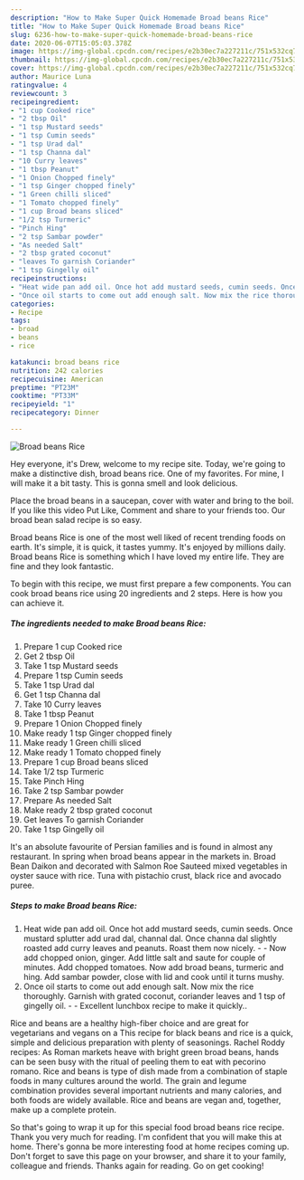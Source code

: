 ```yaml
---
description: "How to Make Super Quick Homemade Broad beans Rice"
title: "How to Make Super Quick Homemade Broad beans Rice"
slug: 6236-how-to-make-super-quick-homemade-broad-beans-rice
date: 2020-06-07T15:05:03.378Z
image: https://img-global.cpcdn.com/recipes/e2b30ec7a227211c/751x532cq70/broad-beans-rice-recipe-main-photo.jpg
thumbnail: https://img-global.cpcdn.com/recipes/e2b30ec7a227211c/751x532cq70/broad-beans-rice-recipe-main-photo.jpg
cover: https://img-global.cpcdn.com/recipes/e2b30ec7a227211c/751x532cq70/broad-beans-rice-recipe-main-photo.jpg
author: Maurice Luna
ratingvalue: 4
reviewcount: 3
recipeingredient:
- "1 cup Cooked rice"
- "2 tbsp Oil"
- "1 tsp Mustard seeds"
- "1 tsp Cumin seeds"
- "1 tsp Urad dal"
- "1 tsp Channa dal"
- "10 Curry leaves"
- "1 tbsp Peanut"
- "1 Onion Chopped finely"
- "1 tsp Ginger chopped finely"
- "1 Green chilli sliced"
- "1 Tomato chopped finely"
- "1 cup Broad beans sliced"
- "1/2 tsp Turmeric"
- "Pinch Hing"
- "2 tsp Sambar powder"
- "As needed Salt"
- "2 tbsp grated coconut"
- "leaves To garnish Coriander"
- "1 tsp Gingelly oil"
recipeinstructions:
- "Heat wide pan add oil. Once hot add mustard seeds, cumin seeds. Once mustard splutter add urad dal, channal dal. Once channa dal slightly roasted add curry leaves and peanuts. Roast them now nicely.   Now add chopped onion, ginger. Add little salt and saute for couple of minutes. Add chopped tomatoes. Now add broad beans, turmeric and hing. Add sambar powder, close with lid and cook until it turns mushy."
- "Once oil starts to come out add enough salt. Now mix the rice thoroughly. Garnish with grated coconut, coriander leaves and 1 tsp of gingelly oil.  Excellent lunchbox recipe to make it quickly.."
categories:
- Recipe
tags:
- broad
- beans
- rice

katakunci: broad beans rice 
nutrition: 242 calories
recipecuisine: American
preptime: "PT23M"
cooktime: "PT33M"
recipeyield: "1"
recipecategory: Dinner

---
```



![Broad beans Rice](https://img-global.cpcdn.com/recipes/e2b30ec7a227211c/751x532cq70/broad-beans-rice-recipe-main-photo.jpg)

Hey everyone, it's Drew, welcome to my recipe site. Today, we're going to make a distinctive dish, broad beans rice. One of my favorites. For mine, I will make it a bit tasty. This is gonna smell and look delicious.

Place the broad beans in a saucepan, cover with water and bring to the boil. If you like this video Put Like, Comment and share to your friends too. Our broad bean salad recipe is so easy.

Broad beans Rice is one of the most well liked of recent trending foods on earth. It's simple, it is quick, it tastes yummy. It's enjoyed by millions daily. Broad beans Rice is something which I have loved my entire life. They are fine and they look fantastic.


To begin with this recipe, we must first prepare a few components. You can cook broad beans rice using 20 ingredients and 2 steps. Here is how you can achieve it.

<!--inarticleads1-->

##### The ingredients needed to make Broad beans Rice:

1. Prepare 1 cup Cooked rice
1. Get 2 tbsp Oil
1. Take 1 tsp Mustard seeds
1. Prepare 1 tsp Cumin seeds
1. Take 1 tsp Urad dal
1. Get 1 tsp Channa dal
1. Take 10 Curry leaves
1. Take 1 tbsp Peanut
1. Prepare 1 Onion Chopped finely
1. Make ready 1 tsp Ginger chopped finely
1. Make ready 1 Green chilli sliced
1. Make ready 1 Tomato chopped finely
1. Prepare 1 cup Broad beans sliced
1. Take 1/2 tsp Turmeric
1. Take Pinch Hing
1. Take 2 tsp Sambar powder
1. Prepare As needed Salt
1. Make ready 2 tbsp grated coconut
1. Get leaves To garnish Coriander
1. Take 1 tsp Gingelly oil


It&#39;s an absolute favourite of Persian families and is found in almost any restaurant. In spring when broad beans appear in the markets in. Broad Bean Daikon and decorated with Salmon Roe Sauteed mixed vegetables in oyster sauce with rice. Tuna with pistachio crust, black rice and avocado puree. 

<!--inarticleads2-->

##### Steps to make Broad beans Rice:

1. Heat wide pan add oil. Once hot add mustard seeds, cumin seeds. Once mustard splutter add urad dal, channal dal. Once channa dal slightly roasted add curry leaves and peanuts. Roast them now nicely.  -  - Now add chopped onion, ginger. Add little salt and saute for couple of minutes. Add chopped tomatoes. Now add broad beans, turmeric and hing. Add sambar powder, close with lid and cook until it turns mushy.
1. Once oil starts to come out add enough salt. Now mix the rice thoroughly. Garnish with grated coconut, coriander leaves and 1 tsp of gingelly oil. -  - Excellent lunchbox recipe to make it quickly..


Rice and beans are a healthy high-fiber choice and are great for vegetarians and vegans on a This recipe for black beans and rice is a quick, simple and delicious preparation with plenty of seasonings. Rachel Roddy recipes: As Roman markets heave with bright green broad beans, hands can be seen busy with the ritual of peeling them to eat with pecorino romano. Rice and beans is type of dish made from a combination of staple foods in many cultures around the world. The grain and legume combination provides several important nutrients and many calories, and both foods are widely available. Rice and beans are vegan and, together, make up a complete protein. 

So that's going to wrap it up for this special food broad beans rice recipe. Thank you very much for reading. I'm confident that you will make this at home. There's gonna be more interesting food at home recipes coming up. Don't forget to save this page on your browser, and share it to your family, colleague and friends. Thanks again for reading. Go on get cooking!
